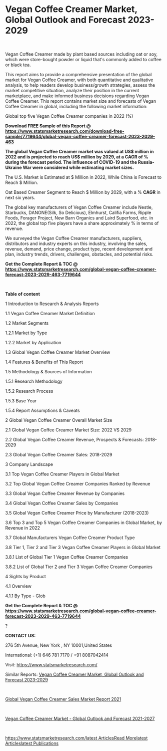 <h1>Vegan Coffee Creamer Market, Global Outlook and Forecast 2023-2029</h1><br/><p>Vegan Coffee Creamer made by plant based sources including oat or soy, which were store-bought powder or liquid that&#39;s commonly added to coffee or black tea.</p>
 
 
 
 <p>This report aims to provide a comprehensive presentation of the global market for Vegan Coffee Creamer, with both quantitative and qualitative analysis, to help readers develop business/growth strategies, assess the market competitive situation, analyze their position in the current marketplace, and make informed business decisions regarding Vegan Coffee Creamer. This report contains market size and forecasts of Vegan Coffee Creamer in global, including the following market information:</p>
 
 
 
 <p>Global top five Vegan Coffee Creamer companies in 2022 (%)</p>
 
 
 
 <p><strong>Download FREE Sample of this Report @ <a href="https://www.statsmarketresearch.com/download-free-sample/7719644/global-vegan-coffee-creamer-forecast-2023-2029-463">https://www.statsmarketresearch.com/download-free-sample/7719644/global-vegan-coffee-creamer-forecast-2023-2029-463</a></strong></p>
 
 
 
 <p><strong>The global Vegan Coffee Creamer market was valued at US$ million in 2022 and is projected to reach US$ million by 2029, at a <strong>CAGR</strong> of % during the forecast period. The influence of COVID-19 and the Russia-Ukraine War were considered while estimating market sizes.</strong></p>
 
 
 
 <p>The U.S. Market is Estimated at $ Million in 2022, While China is Forecast to Reach $ Million.</p>
 
 
 
 <p>Oat Based Creamer Segment to Reach $ Million by 2029, with a % <strong>CAGR</strong> in next six years.</p>
 
 
 
 <p>The global key manufacturers of Vegan Coffee Creamer include Nestle, Starbucks, DANONE(Silk, So Delicious), Elmhurst, Califia Farms, Ripple Foods, Forager Project, New Barn Organics and Laird Superfood, etc. in 2022, the global top five players have a share approximately % in terms of revenue.</p>
 
 
 
 <p>We surveyed the Vegan Coffee Creamer manufacturers, suppliers, distributors and industry experts on this industry, involving the sales, revenue, demand, price change, product type, recent development and plan, industry trends, drivers, challenges, obstacles, and potential risks.</p>
 
 
 
 <div><b>Get the Complete Report & TOC @ <a href="https://www.statsmarketresearch.com/global-vegan-coffee-creamer-forecast-2023-2029-463-7719644">https://www.statsmarketresearch.com/global-vegan-coffee-creamer-forecast-2023-2029-463-7719644</a></b></div>
 
 
 
 <p><br />
 
 <b>Table of content</b></p>
 
 
 
 <p>1 Introduction to Research & Analysis Reports<br />
 
 1.1 Vegan Coffee Creamer Market Definition<br />
 
 1.2 Market Segments<br />
 
 1.2.1 Market by Type<br />
 
 1.2.2 Market by Application<br />
 
 1.3 Global Vegan Coffee Creamer Market Overview<br />
 
 1.4 Features & Benefits of This Report<br />
 
 1.5 Methodology & Sources of Information<br />
 
 1.5.1 Research Methodology<br />
 
 1.5.2 Research Process<br />
 
 1.5.3 Base Year<br />
 
 1.5.4 Report Assumptions & Caveats<br />
 
 2 Global Vegan Coffee Creamer Overall Market Size<br />
 
 2.1 Global Vegan Coffee Creamer Market Size: 2022 VS 2029<br />
 
 2.2 Global Vegan Coffee Creamer Revenue, Prospects & Forecasts: 2018-2029<br />
 
 2.3 Global Vegan Coffee Creamer Sales: 2018-2029<br />
 
 3 Company Landscape<br />
 
 3.1 Top Vegan Coffee Creamer Players in Global Market<br />
 
 3.2 Top Global Vegan Coffee Creamer Companies Ranked by Revenue<br />
 
 3.3 Global Vegan Coffee Creamer Revenue by Companies<br />
 
 3.4 Global Vegan Coffee Creamer Sales by Companies<br />
 
 3.5 Global Vegan Coffee Creamer Price by Manufacturer (2018-2023)<br />
 
 3.6 Top 3 and Top 5 Vegan Coffee Creamer Companies in Global Market, by Revenue in 2022<br />
 
 3.7 Global Manufacturers Vegan Coffee Creamer Product Type<br />
 
 3.8 Tier 1, Tier 2 and Tier 3 Vegan Coffee Creamer Players in Global Market<br />
 
 3.8.1 List of Global Tier 1 Vegan Coffee Creamer Companies<br />
 
 3.8.2 List of Global Tier 2 and Tier 3 Vegan Coffee Creamer Companies<br />
 
 4 Sights by Product<br />
 
 4.1 Overview<br />
 
 4.1.1 By Type - Glob</p>
 
 
 
 <div><b>Get the Complete Report & TOC @ <a href="https://www.statsmarketresearch.com/global-vegan-coffee-creamer-forecast-2023-2029-463-7719644">https://www.statsmarketresearch.com/global-vegan-coffee-creamer-forecast-2023-2029-463-7719644</a></b></div>
 
 
 
 <p>? </p>
 
 
 
 <p><b>CONTACT US:</b><br />
 
 276 5th Avenue, New York , NY 10001,United States<br />
 
 International: (+1) 646 781 7170 / +91 8087042414<br />
 
 Visit: <a href="https://www.statsmarketresearch.com/">https://www.statsmarketresearch.com/</a><br />
 
 Similar Reports: <a href="https://www.statsmarketresearch.com/global-vegan-coffee-creamer-forecast-2023-2029-463-7719644">Vegan Coffee Creamer Market, Global Outlook and Forecast 2023-2029</a><br />
 
 <br />
 
 <a href="https://www.statsmarketresearch.com/global-vegan-coffee-creamer-forecast-2023-2029-463-7719644">Global Vegan Coffee Creamer Sales Market Report 2021</a><br />
 
 <br />
 
 <a href="https://www.statsmarketresearch.com/global-vegan-coffee-creamer-forecast-2023-2029-463-7719644">Vegan Coffee Creamer Market - Global Outlook and Forecast 2021-2027</a><br />
 
 <br />
 
 <a href="https://gyeongbokgung.com">https://www.statsmarketresearch.com/</a><a href="https://hallyeomaritime.com">latest Articles</a><a href="https://jingwansa.com">Read More</a><a href="https://nguoiviet.jp/">latest Articles</a><a href="https://www.intelmarketresearch.com/">latest Publications</a></p>
